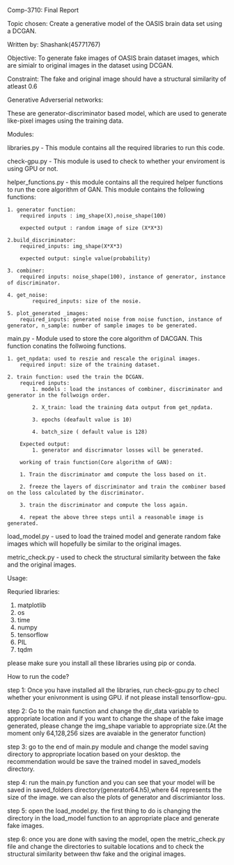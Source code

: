 Comp-3710: Final Report

Topic chosen: Create a generative model of the OASIS brain data set using a DCGAN.

Written by: Shashank(45771767)


Objective: To generate fake images of OASIS brain dataset images, which are simialr to original images in the dataset using DCGAN.

Constraint: The fake and original image should have a structural similarity of atleast 0.6

Generative Adverserial networks:

These are generator-discriminator based model, which are used to generate like-pixel images using the training data.


Modules:

libraries.py - This module contains all the required libraries to run this code.

check-gpu.py - This module is used to check to whether your enviroment is using GPU or not.

helper_functions.py - this module contains all the required helper functions to run the core algorithm of GAN.
This module contains the following functions:

    1. generator function:
        required inputs : img_shape(X),noise_shape(100)

        expected output : random image of size (X*X*3) 

    2.build_discriminator:
        required_inputs: img_shape(X*X*3)

        expected output: single value(probability)

    3. combiner:
        required inputs: noise_shape(100), instance of generator, instance of discriminator.

    4. get_noise:
            required_inputs: size of the nosie.

    5. plot_generated _images:
        required_inputs: generated noise from noise function, instance of generator, n_sample: number of sample images to be generated.

main.py - Module used to store the core algorithm of DACGAN. This function conatins the follwoing functions.
    
    1. get_npdata: used to reszie and rescale the original images.
        required input: size of the training dataset.

    2. train function: used the train the DCGAN.
        required inputs: 
            1. models : load the instances of combiner, discriminator and generator in the follwoign order.

            2. X_train: load the training data output from get_npdata.

            3. epochs (deafault value is 10)

            4. batch_size ( default value is 128)

        Expected output:
            1. generator and discrimnator losses will be generated.

        working of train function(Core algorithm of GAN):

        1. Train the discriminator amd compute the loss based on it.

        2. freeze the layers of discriminator and train the combiner based on the loss calculated by the discriminator.

        3. train the discriminator and compute the loss again.

        4. repeat the above three steps until a reasonable image is generated.

load_model.py - used to load the trained model and generate random fake images which will hopefully be similar to the original images.

metric_check.py - used to check the structural similarity between the fake and the original images.


Usage:

Requried libraries:

1. matplotlib
2. os 
3. time  
4. numpy 
5. tensorflow
6. PIL 
7. tqdm

please make sure you install all these libraries using pip or conda.

How to run the code?

step 1: Once you have installed all the libraries, run check-gpu.py to checl whether your enivronment is using GPU. if not please install tensorflow-gpu.

step 2: Go to the main function and change the dir_data variable to appropriate location and if you want to change the shape of the fake image generated, please change the img_shape variable to appropriate size.(At the moment only 64,128,256 sizes are avaiable in the generator function)

step 3: go to the end of main.py module and change the model saving directory to appropriate location based on your desktop. the recommendation would be save the trained model in saved_models directory.

step 4: run the main.py function and you can see that your model will be saved in saved_folders directory(generator64.h5),where 64 represents the size of the image. we can also the plots of generator and discrimiantor loss.

step 5: open the load_model.py. the first thing to do is changing the directory in the load_model function to an appropriate place and generate fake images.

step 6: once you are done with saving the model, open the metric_check.py file and change the directories to suitable locations and to check the structural similarity between thw fake and the original images.










